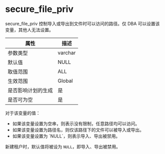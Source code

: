 secure_file_priv 
=====================================

secure_file_priv 控制导入或导出到文件时可以访问的路径。仅 DBA 可以设置该变量，其他人无法设置。


|  **属性**   | **描述**  |
|-----------|---------|
| 参数类型      | varchar |
| 默认值       | NULL    |
| 取值范围      | ALL     |
| 生效范围      | Global  |
| 是否影响计划的生成 | 是       |
| 是否可为空     | 是       |



对于该变量的值：

<ul><li>如果该变量设置为空串，则表示没有限制，任意路径均可以访问。</li><li>如果该变量设置为路径名，则仅该路径下的文件可以被导入或导出。</li><li>如果该变量设置为 `NULL`，则表示导入、导出被禁用。</li></ul>

  




新建租户时，默认值将被设为 `NULL`，即导入、导出被禁用。
